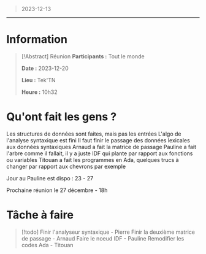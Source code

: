 > 2023-12-13

---

# Information

>[!Abstract] Réunion
>**Participants :** Tout le monde
>
>**Date :** 2023-12-20
>
>**Lieu :** Tek'TN
>
>**Heure :** 10h32

# Qu'ont fait les gens ?

Les structures de données sont faites, mais pas les entrées
L'algo de l'analyse syntaxique est fini
Il faut finir le passage des données lexicales aux données syntaxiques
Arnaud a fait la matrice de passage
Pauline a fait l'arbre comme il fallait, il y a juste IDF qui plante par rapport aux fonctions ou variables
Titouan a fait les programmes en Ada, quelques trucs à changer par rapport aux chevrons par exemple

Jour au Pauline est dispo : 23 - 27

Prochaine réunion le 27 décembre - 18h

# Tâche à faire

> [!todo]
> Finir l'analyseur syntaxique - Pierre
> Finir la deuxième matrice de passage - Arnaud
> Faire le noeud IDF - Pauline
> Remodifier les codes Ada - Titouan
